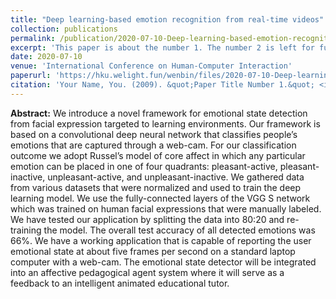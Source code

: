 ```yaml
---
title: "Deep learning-based emotion recognition from real-time videos"
collection: publications
permalink: /publication/2020-07-10-Deep-learning-based-emotion-recognition-from-real-time-videos
excerpt: 'This paper is about the number 1. The number 2 is left for future work.'
date: 2020-07-10
venue: 'International Conference on Human-Computer Interaction'
paperurl: 'https://hku.welight.fun/wenbin/files/2020-07-10-Deep-learning-based-emotion-recognition-from-real-time-videos.pdf'
citation: 'Your Name, You. (2009). &quot;Paper Title Number 1.&quot; <i>Journal 1</i>. 1(1).'
---
```


**Abstract:** We introduce a novel framework for emotional state detection from facial expression targeted to learning environments. Our framework is based on a convolutional deep neural network that classifies people’s emotions that are captured through a web-cam. For our classification outcome we adopt Russel’s model of core affect in which any particular emotion can be placed in one of four quadrants: pleasant-active, pleasant-inactive, unpleasant-active, and unpleasant-inactive. We gathered data from various datasets that were normalized and used to train the deep learning model. We use the fully-connected layers of the VGG S network which was trained on human facial expressions that were manually labeled. We have tested our application by splitting the data into 80:20 and re-training the model. The overall test accuracy of all detected emotions was 66%. We have a working application that is capable of reporting the user emotional state at about five frames per second on a standard laptop computer with a web-cam. The emotional state detector will be integrated into an affective pedagogical agent system where it will serve as a feedback to an intelligent animated educational tutor.
